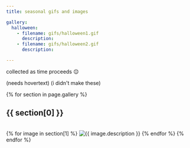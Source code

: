 ```yaml
---
title: seasonal gifs and images

gallery:
  halloween:
    - filename: gifs/halloween1.gif
      description:
    - filename: gifs/halloween2.gif
      description:

---
```


collected as time proceeds 😌

(needs hovertext) (i didn't make these)

<div class="centered imagegrow"> <!-- a stripped down "gallery" data setup, without the overlays etc. -->
  {% for section in page.gallery %} <!-- open up data -->
    <h2 id="{{ section[0] }}" style="text-align:left;">{{ section[0] }}</h2><br>
    {% for image in section[1] %}
      <img src="{{ '/assets/images/' | append: image.filename | relative_url }}" alt="{{ image.description }}" title="{{ image.description }}">
    {% endfor %}
  {% endfor %}
</div>
